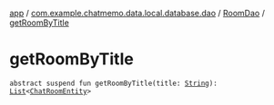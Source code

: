 [app](../../index.md) / [com.example.chatmemo.data.local.database.dao](../index.md) / [RoomDao](index.md) / [getRoomByTitle](./get-room-by-title.md)

# getRoomByTitle

`abstract suspend fun getRoomByTitle(title: `[`String`](https://kotlinlang.org/api/latest/jvm/stdlib/kotlin/-string/index.html)`): `[`List`](https://kotlinlang.org/api/latest/jvm/stdlib/kotlin.collections/-list/index.html)`<`[`ChatRoomEntity`](../../com.example.chatmemo.data.database.entity/-chat-room-entity/index.md)`>`
